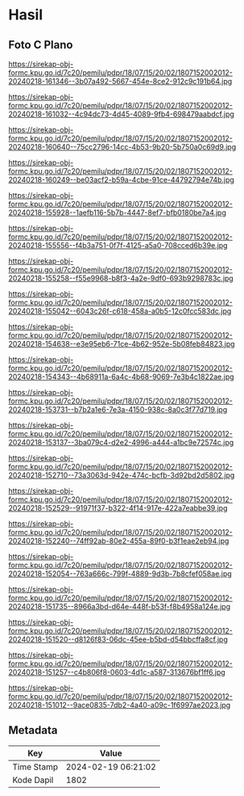 # Hasil

## Foto C Plano

https://sirekap-obj-formc.kpu.go.id/7c20/pemilu/pdpr/18/07/15/20/02/1807152002012-20240218-161346--3b07a492-5667-454e-8ce2-912c9c191b64.jpg

https://sirekap-obj-formc.kpu.go.id/7c20/pemilu/pdpr/18/07/15/20/02/1807152002012-20240218-161032--4c94dc73-4d45-4089-9fb4-698479aabdcf.jpg

https://sirekap-obj-formc.kpu.go.id/7c20/pemilu/pdpr/18/07/15/20/02/1807152002012-20240218-160640--75cc2796-14cc-4b53-9b20-5b750a0c69d9.jpg

https://sirekap-obj-formc.kpu.go.id/7c20/pemilu/pdpr/18/07/15/20/02/1807152002012-20240218-160249--be03acf2-b59a-4cbe-91ce-44792794e74b.jpg

https://sirekap-obj-formc.kpu.go.id/7c20/pemilu/pdpr/18/07/15/20/02/1807152002012-20240218-155928--1aefb116-5b7b-4447-8ef7-bfb0180be7a4.jpg

https://sirekap-obj-formc.kpu.go.id/7c20/pemilu/pdpr/18/07/15/20/02/1807152002012-20240218-155556--f4b3a751-0f7f-4125-a5a0-708cced6b39e.jpg

https://sirekap-obj-formc.kpu.go.id/7c20/pemilu/pdpr/18/07/15/20/02/1807152002012-20240218-155258--f55e9968-b8f3-4a2e-9df0-693b9298783c.jpg

https://sirekap-obj-formc.kpu.go.id/7c20/pemilu/pdpr/18/07/15/20/02/1807152002012-20240218-155042--6043c26f-c618-458a-a0b5-12c0fcc583dc.jpg

https://sirekap-obj-formc.kpu.go.id/7c20/pemilu/pdpr/18/07/15/20/02/1807152002012-20240218-154638--e3e95eb6-71ce-4b62-952e-5b08feb84823.jpg

https://sirekap-obj-formc.kpu.go.id/7c20/pemilu/pdpr/18/07/15/20/02/1807152002012-20240218-154343--4b68911a-6a4c-4b68-9069-7e3b4c1822ae.jpg

https://sirekap-obj-formc.kpu.go.id/7c20/pemilu/pdpr/18/07/15/20/02/1807152002012-20240218-153731--b7b2a1e6-7e3a-4150-938c-8a0c3f77d719.jpg

https://sirekap-obj-formc.kpu.go.id/7c20/pemilu/pdpr/18/07/15/20/02/1807152002012-20240218-153137--3ba079c4-d2e2-4996-a444-a1bc9e72574c.jpg

https://sirekap-obj-formc.kpu.go.id/7c20/pemilu/pdpr/18/07/15/20/02/1807152002012-20240218-152710--73a3063d-942e-474c-bcfb-3d92bd2d5802.jpg

https://sirekap-obj-formc.kpu.go.id/7c20/pemilu/pdpr/18/07/15/20/02/1807152002012-20240218-152529--91971f37-b322-4f14-917e-422a7eabbe39.jpg

https://sirekap-obj-formc.kpu.go.id/7c20/pemilu/pdpr/18/07/15/20/02/1807152002012-20240218-152240--74ff92ab-80e2-455a-89f0-b3f1eae2eb94.jpg

https://sirekap-obj-formc.kpu.go.id/7c20/pemilu/pdpr/18/07/15/20/02/1807152002012-20240218-152054--763a666c-799f-4889-9d3b-7b8cfef058ae.jpg

https://sirekap-obj-formc.kpu.go.id/7c20/pemilu/pdpr/18/07/15/20/02/1807152002012-20240218-151735--8966a3bd-d64e-448f-b53f-f8b4958a124e.jpg

https://sirekap-obj-formc.kpu.go.id/7c20/pemilu/pdpr/18/07/15/20/02/1807152002012-20240218-151520--d8126f83-06dc-45ee-b5bd-d54bbcffa8cf.jpg

https://sirekap-obj-formc.kpu.go.id/7c20/pemilu/pdpr/18/07/15/20/02/1807152002012-20240218-151257--c4b806f8-0603-4d1c-a587-313676bf1ff6.jpg

https://sirekap-obj-formc.kpu.go.id/7c20/pemilu/pdpr/18/07/15/20/02/1807152002012-20240218-151012--9ace0835-7db2-4a40-a09c-1f6997ae2023.jpg


## Metadata

| Key        | Value               |
| ---------- | ------------------- |
| Time Stamp | 2024-02-19 06:21:02 |
| Kode Dapil | 1802                |



